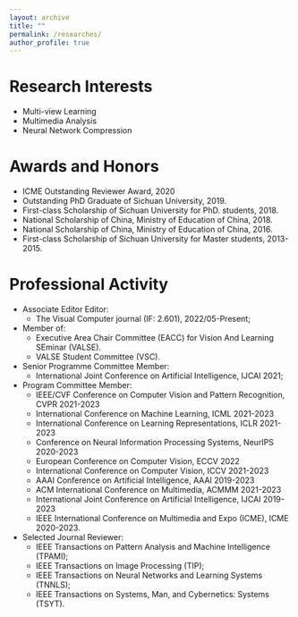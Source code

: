 ```yaml
---
layout: archive
title: ""
permalink: /researches/
author_profile: true
---
```


Research Interests
======
- Multi-view Learning
- Multimedia Analysis
- Neural Network Compression

Awards and Honors
======
- ICME Outstanding Reviewer Award, 2020
- Outstanding PhD Graduate of Sichuan University, 2019.
- First-class Scholarship of Sichuan University for PhD. students, 2018.
- National Scholarship of China, Ministry of Education of China, 2018.
- National Scholarship of China, Ministry of Education of China, 2016.
- First-class Scholarship of Sichuan University for Master students, 2013-2015.


Professional Activity
======
- Associate Editor Editor:
    - The Visual Computer journal (IF: 2.601), 2022/05-Present;
- Member of:
    - Executive Area Chair Committee (EACC) for Vision And Learning SEminar (VALSE).
    - VALSE Student Committee (VSC).
- Senior Programme Committee Member:
    - International Joint Conference on Artificial Intelligence, IJCAI 2021;
- Program Committee Member:
    - IEEE/CVF Conference on Computer Vision and Pattern Recognition, CVPR 2021-2023
    - International Conference on Machine Learning, ICML 2021-2023
    - International Conference on Learning Representations, ICLR 2021-2023
    - Conference on Neural Information Processing Systems, NeurIPS 2020-2023
    - European Conference on Computer Vision, ECCV 2022
    - International Conference on Computer Vision, ICCV 2021-2023
    - AAAI Conference on Artificial Intelligence, AAAI 2019-2023
    - ACM International Conference on Multimedia, ACMMM 2021-2023
    - International Joint Conference on Artificial Intelligence, IJCAI 2019-2023
    - IEEE International Conference on Multimedia and Expo (ICME), ICME 2020-2023.
- Selected Journal Reviewer:
    - IEEE Transactions on Pattern Analysis and Machine Intelligence (TPAMI);
    - IEEE Transactions on Image Processing (TIP);
    - IEEE Transactions on Neural Networks and Learning Systems (TNNLS);
    - IEEE Transactions on Systems, Man, and Cybernetics: Systems (TSYT).
